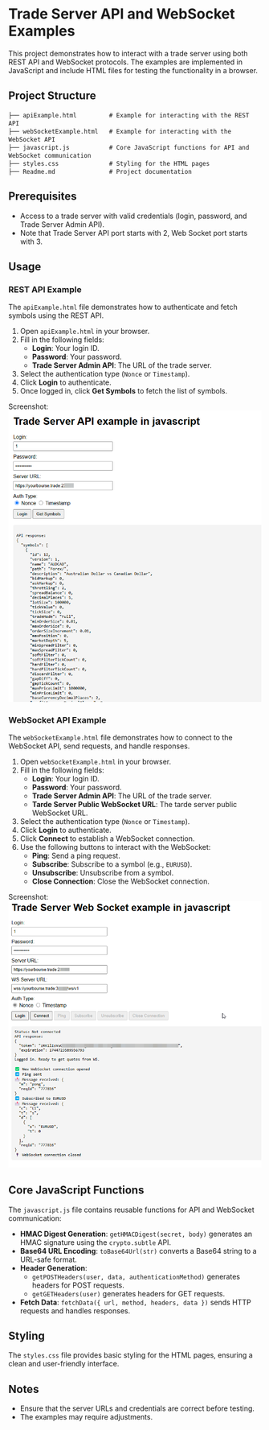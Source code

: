# Trade Server API and WebSocket Examples

This project demonstrates how to interact with a trade server using both REST API and WebSocket protocols. The examples are implemented in JavaScript and include HTML files for testing the functionality in a browser.

## Project Structure

    ├── apiExample.html         # Example for interacting with the REST API 
    ├── webSocketExample.html   # Example for interacting with the WebSocket API 
    ├── javascript.js           # Core JavaScript functions for API and WebSocket communication 
    ├── styles.css              # Styling for the HTML pages 
    ├── Readme.md               # Project documentation

## Prerequisites

- Access to a trade server with valid credentials (login, password, and Trade Server Admin API).
- Note that Trade Server API port starts with 2, Web Socket port starts with 3.

## Usage

### REST API Example

The `apiExample.html` file demonstrates how to authenticate and fetch symbols using the REST API.

1. Open `apiExample.html` in your browser.
2. Fill in the following fields:
   - **Login**: Your login ID.
   - **Password**: Your password.
   - **Trade Server Admin API**: The URL of the trade server.
3. Select the authentication type (`Nonce` or `Timestamp`).
4. Click **Login** to authenticate.
5. Once logged in, click **Get Symbols** to fetch the list of symbols.

Screenshot:
![API example](../screenshots/apiExample1.png)

### WebSocket API Example

The `webSocketExample.html` file demonstrates how to connect to the WebSocket API, send requests, and handle responses.

1. Open `webSocketExample.html` in your browser.
2. Fill in the following fields:
   - **Login**: Your login ID.
   - **Password**: Your password.
   - **Trade Server Admin API**: The URL of the trade server.
   - **Tarde Server Public WebSocket URL**: The tarde server public WebSocket URL.
3. Select the authentication type (`Nonce` or `Timestamp`).
4. Click **Login** to authenticate.
5. Click **Connect** to establish a WebSocket connection.
6. Use the following buttons to interact with the WebSocket:
   - **Ping**: Send a ping request.
   - **Subscribe**: Subscribe to a symbol (e.g., `EURUSD`).
   - **Unsubscribe**: Unsubscribe from a symbol.
   - **Close Connection**: Close the WebSocket connection.

Screenshot:
![Web Socket example](../screenshots/wsExample1.png)

## Core JavaScript Functions

The `javascript.js` file contains reusable functions for API and WebSocket communication:

- **HMAC Digest Generation**: `getHMACDigest(secret, body)` generates an HMAC signature using the `crypto.subtle` API.
- **Base64 URL Encoding**: `toBase64Url(str)` converts a Base64 string to a URL-safe format.
- **Header Generation**:
  - `getPOSTHeaders(user, data, authenticationMethod)` generates headers for POST requests.
  - `getGETHeaders(user)` generates headers for GET requests.
- **Fetch Data**: `fetchData({ url, method, headers, data })` sends HTTP requests and handles responses.

## Styling

The `styles.css` file provides basic styling for the HTML pages, ensuring a clean and user-friendly interface.

## Notes

- Ensure that the server URLs and credentials are correct before testing.
- The examples may require adjustments.
